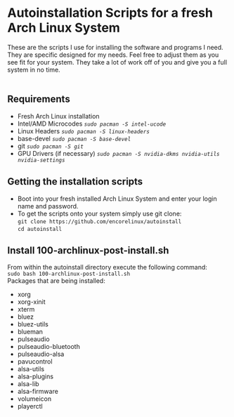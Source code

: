 # Autoinstallation Scripts for a fresh Arch Linux System
These are the scripts I use for installing the software and programs I need. They are specific designed for my needs. Feel free to adjust them as you see fit for your system. They take a lot of work off of you and give you a full system in no time.<br><br>
## Requirements
- Fresh Arch Linux installation
- Intel/AMD Microcodes <i>```sudo pacman -S intel-ucode```</i>
- Linux Headers <i>```sudo pacman -S linux-headers```</i>
- base-devel <i>```sudo pacman -S base-devel```</i>
- git <i>```sudo pacman -S git```</i>
- GPU Drivers (if necessary) <i>```sudo pacman -S nvidia-dkms nvidia-utils nvidia-settings```</i>
## Getting the installation scripts
- Boot into your fresh installed Arch Linux System and enter your login name and password.
- To get the scripts onto your system simply use git clone:<br>
```git clone https://github.com/encorelinux/autoinstall```<br>
```cd autoinstall```
## Install 100-archlinux-post-install.sh
From within the autoinstall directory execute the following command:<br>
```sudo bash 100-archlinux-post-install.sh```<br>
Packages that are being installed:<br>
- xorg
- xorg-xinit
- xterm
- bluez
- bluez-utils
- blueman
- pulseaudio
- pulseaudio-bluetooth
- pulseaudio-alsa
- pavucontrol
- alsa-utils
- alsa-plugins
- alsa-lib
- alsa-firmware
- volumeicon
- playerctl
